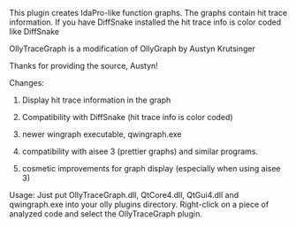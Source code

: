 This plugin creates IdaPro-like function graphs. The graphs contain hit trace information. If you have DiffSnake installed the hit trace info is color coded like DiffSnake

OllyTraceGraph is a modification of OllyGraph by Austyn Krutsinger

Thanks for providing the source, Austyn!

Changes:

1. Display hit trace information in the graph

2. Compatibility with DiffSnake (hit trace info is color coded)

3. newer wingraph executable, qwingraph.exe

4. compatibility with aisee 3 (prettier graphs) and similar programs.

5. cosmetic improvements for graph display (especially when using aisee 3)


Usage: Just put OllyTraceGraph.dll, QtCore4.dll, QtGui4.dll and qwingraph.exe into your olly plugins directory. Right-click on a piece of analyzed code and select the OllyTraceGraph plugin.